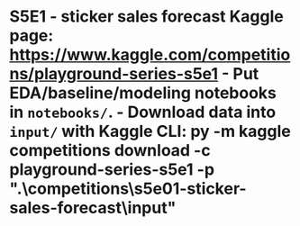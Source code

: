 ﻿# S5E1 - sticker sales forecast  **Kaggle page:** https://www.kaggle.com/competitions/playground-series-s5e1  - Put EDA/baseline/modeling notebooks in `notebooks/`. - Download data into `input/` with Kaggle CLI:   py -m kaggle competitions download -c playground-series-s5e1 -p ".\competitions\s5e01-sticker-sales-forecast\input"
